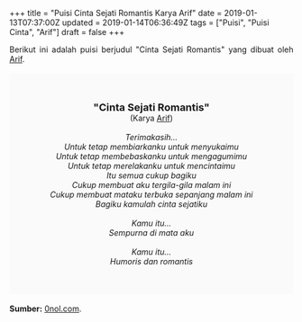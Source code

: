 +++
title = "Puisi Cinta Sejati Romantis Karya Arif"
date = 2019-01-13T07:37:00Z
updated = 2019-01-14T06:36:49Z
tags = ["Puisi", "Puisi Cinta", "Arif"]
draft = false
+++

<div dir="ltr" style="text-align: left;" trbidi="on"><div dir="ltr" style="text-align: left;" trbidi="on"><div dir="ltr" style="text-align: left;" trbidi="on"><div style="text-align: justify;">Berikut ini adalah puisi berjudul "Cinta Sejati Romantis" yang dibuat oleh <a href="https://www.0nol.com/" target="_blank">Arif</a>. </div><br /><div style="background: #FAFAFA; font-size: 14px; height: auto; margin: 0 auto; padding: 50px; text-align: center; width: auto;"><span style="font-size: 18px;"><b>"Cinta Sejati Romantis"</b></span><br />(Karya <a href="https://www.sekata.web.id/tags/arif" target="_blank">Arif</a>) <br /><br /><i>Terimakasih...<br />Untuk tetap membiarkanku untuk menyukaimu<br />Untuk tetap membebaskanku untuk mengagumimu<br />Untuk tetap merelakanku untuk mencintaimu<br />Itu semua cukup bagiku<br />Cukup membuat aku tergila-gila malam ini<br />Cukup membuat mataku terbuka sepanjang malam ini<br />Bagiku kamulah cinta sejatiku<br /><br />Kamu itu...<br />Sempurna di mata aku<br /><br />Kamu itu...<br />Humoris dan romantis</i> </div></div></div><br /><div style="text-align: justify;"><b>Sumber:</b> <a href="https://www.0nol.com/puisi-cinta">0nol.com</a>.</div></div>
